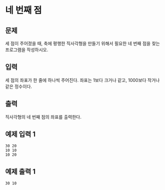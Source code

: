 # 네 번째 점

## 문제
세 점이 주어졌을 때, 축에 평행한 직사각형을 만들기 위해서 필요한 네 번째 점을 찾는 프로그램을 작성하시오.

## 입력
세 점의 좌표가 한 줄에 하나씩 주어진다. 좌표는 1보다 크거나 같고, 1000보다 작거나 같은 정수이다.

## 출력
직사각형의 네 번째 점의 좌표를 출력한다.

## 예제 입력 1
	30 20
	10 10
	10 20
## 예제 출력 1
	30 10
